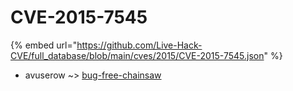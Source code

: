 # CVE-2015-7545
{% embed url="https://github.com/Live-Hack-CVE/full_database/blob/main/cves/2015/CVE-2015-7545.json" %}

* avuserow ~> [bug-free-chainsaw](https://www.alice-snow.ru/2015/database/cve-2015-7545/bug-free-chainsaw-avuserow)
